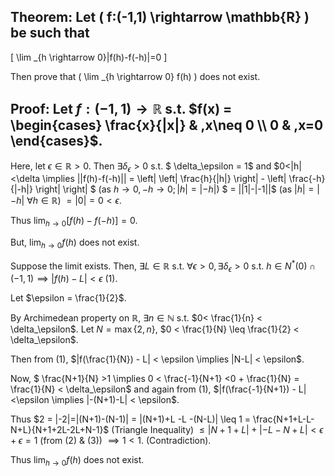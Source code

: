 ## Theorem: Let \( f:(-1,1) \rightarrow \mathbb{R} \) be such that
\[
\lim \_{h \rightarrow 0}|f(h)-f(-h)|=0
\]

Then prove that \( \lim \_{h \rightarrow 0} f(h) \) does not exist.


## Proof: Let $f: (-1, 1) \rightarrow \mathbb{R}$ s.t. $f(x) = \begin{cases} \frac{x}{|x|} & ,x\neq 0 \\ 0 & ,x=0 \end{cases}$. 

Here, let $\epsilon \in \mathbb{R}>0$. Then $\exists \delta_\epsilon >0$ s.t. $ \delta_\epsilon = 1$ and $0<|h|<\delta \implies ||f(h)-f(-h)|| = \left| \left| \frac{h}{|h|} \right| - \left| \frac{-h}{|-h|} \right| \right| $ (as $h \rightarrow 0, -h \rightarrow 0; |h|=|-h|$) $ = ||1|-|-1||$ (as $|h|=|-h|$ $\forall h \in \mathbb{R}$) $=|0|=0<\epsilon$. 

Thus $\lim_{h \rightarrow 0} [f(h)-f(-h)]=0$. 

But, $\lim_{h \rightarrow 0}f(h)$ does not exist. 

Suppose the limit exists. Then, $\exists L \in \mathbb{R}$ s.t. $\forall \epsilon >0, \exists \delta_\epsilon >0$ s.t. $h \in N^* (0) \cap (-1, 1) \implies |f(h)-L|<\epsilon$ $(1)$. 

Let $\epsilon = \frac{1}{2}$. 

By Archimedean property on $\mathbb{R}$, $\exists n \in \mathbb{N}$ s.t. $0< \frac{1}{n} < \delta_\epsilon$. Let $N=\max\{2, n\}$, $0 < \frac{1}{N} \leq \frac{1}{2} < \delta_\epsilon$. 

Then from $(1)$, $|f(\frac{1}{N}) - L| < \epsilon \implies |N-L| < \epsilon$.

Now, $ \frac{N+1}{N} >1 \implies 0 < \frac{-1}{N+1} <0 + \frac{1}{N} = \frac{1}{N} < \delta_\epsilon$ and again from $(1)$, $|f(\frac{-1}{N+1}) - L|<\epsilon \implies |-(N+1)-L| < \epsilon$. 

Thus $2 = |-2|=|(N+1)-(N-1)| = |(N+1)+L -L -(N-L)| \leq 1 = \frac{N+1+L-L-N+L}{N+1+2L-2L+N-1}$ (Triangle Inequality) $\leq |N+1+L|+|-L-N+L| < \epsilon + \epsilon = 1$ (from $(2)$ & $(3)$) $\implies 1 < 1$. (Contradiction).

Thus $\lim_{h \rightarrow 0}f(h)$ does not exist.
